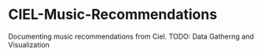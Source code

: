 # CIEL-Music-Recommendations
Documenting music recommendations from Ciel.
TODO: Data Gatherng and Visualization
